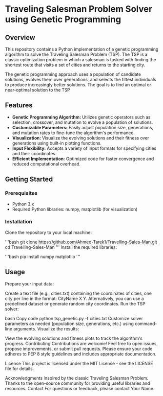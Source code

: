 # Traveling Salesman Problem Solver using Genetic Programming

## Overview
This repository contains a Python implementation of a genetic programming algorithm to solve the Traveling Salesman Problem (TSP). The TSP is a classic optimization problem in which a salesman is tasked with finding the shortest route that visits a set of cities and returns to the starting city.

The genetic programming approach uses a population of candidate solutions, evolves them over generations, and selects the fittest individuals to produce increasingly better solutions. The goal is to find an optimal or near-optimal solution to the TSP

## Features
- **Genetic Programming Algorithm:** Utilizes genetic operators such as selection, crossover, and mutation to evolve a population of solutions.
- **Customizable Parameters:** Easily adjust population size, generations, and mutation rates to fine-tune the algorithm's performance.
- **Visualization:** Visualize the evolving solutions and their fitness over generations using built-in plotting functions.
- **Input Flexibility:** Accepts a variety of input formats for specifying cities and their coordinates.
- **Efficient Implementation:** Optimized code for faster convergence and reduced computational overhead.

## Getting Started
### Prerequisites
- Python 3.x
- Required Python libraries: numpy, matplotlib (for visualization)
### Installation
Clone the repository to your local machine:

'''bash
git clone https://github.com/Ahmed-Tarek1/Travelling-Sales-Man.git
cd Travelling-Sales-Man
'''
Install the required libraries:

'''bash
pip install numpy matplotlib
'''
## Usage
Prepare your input data:

Create a text file (e.g., cities.txt) containing the coordinates of cities, one city per line in the format: CityName X Y.
Alternatively, you can use a predefined dataset or generate random city coordinates.
Run the TSP solver:

bash
Copy code
python tsp_genetic.py -f cities.txt
Customize solver parameters as needed (population size, generations, etc.) using command-line arguments.
Visualize the results:

View the evolving solutions and fitness plots to track the algorithm's progress.
Contributing
Contributions are welcome! Feel free to open issues, propose improvements, or submit pull requests. Please ensure your code adheres to PEP 8 style guidelines and includes appropriate documentation.

License
This project is licensed under the MIT License - see the LICENSE file for details.

Acknowledgments
Inspired by the classic Traveling Salesman Problem.
Thanks to the open-source community for providing useful libraries and resources.
Contact
For questions or feedback, please contact Your Name.
